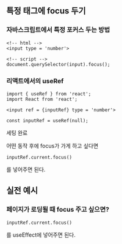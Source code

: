## 특정 태그에 focus 두기

### 자바스크립트에서 특정 포커스 두는 방법

    <!-- html -->
    <input type = 'number'>
    
    <!-- script -->
    document.querySelector(input).focus();

### 리액트에서의 useRef

    import { useRef } from 'react';
    import React from 'react';
    
    <input ref = {inputRef} type = 'number'>

    const inputRef = useRef(null);

세팅 완료

어떤 동작 후에 focus가 가게 하고 싶다면

    inputRef.current.focus()

를 넣어주면 된다.


## 실전 예시

### 페이지가 로딩될 때 focus 주고 싶으면?

    inputRef.current.focus()

를 useEffect에 넣어주면 된다.

